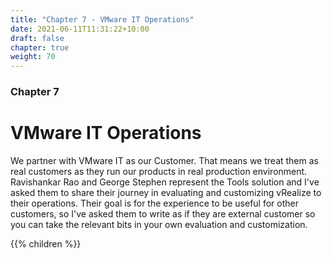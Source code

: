 ```yaml
---
title: "Chapter 7 - VMware IT Operations"
date: 2021-06-11T11:31:22+10:00
draft: false
chapter: true
weight: 70
---
```


### Chapter 7

# VMware IT Operations

We partner with VMware IT as our Customer. That means we treat them as real customers as they run our products in real production environment. Ravishankar Rao and George Stephen represent the Tools solution and I've asked them to share their journey in evaluating and customizing vRealize to their operations. Their goal is for the experience to be useful for other customers, so I've asked them to write as if they are external customer so you can take the relevant bits in your own evaluation and customization.

{{% children %}}